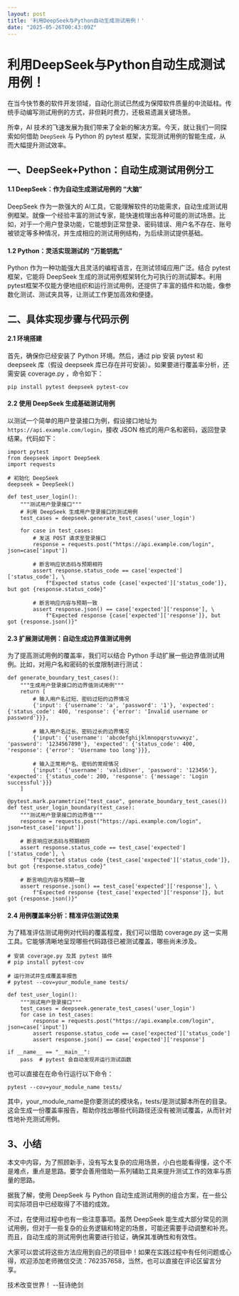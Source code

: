 ```yaml
---
layout: post
title: '利用DeepSeek与Python自动生成测试用例！'
date: "2025-05-26T00:43:09Z"
---
```

利用DeepSeek与Python自动生成测试用例！
==========================

在当今快节奏的软件开发领域，自动化测试已然成为保障软件质量的中流砥柱。传统手动编写测试用例的方式，非但耗时费力，还极易遗漏关键场景。

所幸，AI 技术的飞速发展为我们带来了全新的解决方案。今天，就让我们一同探索如何借助 `DeepSeek` 与 Python 的 pytest 框架，实现测试用例的智能生成，从而大幅提升测试效率。

一、DeepSeek+Python：自动生成测试用例分工
----------------------------

#### 1.1 DeepSeek：作为自动生成测试用例的 “大脑”

DeepSeek 作为一款强大的 AI工具，它能理解软件的功能需求，自动生成测试用例框架。就像一个经验丰富的测试专家，能快速梳理出各种可能的测试场景。比如，对于一个用户登录功能，它能想到正常登录、密码错误、用户名不存在、账号被锁定等多种情况，并生成相应的测试用例结构，为后续测试提供基础。

#### 1.2 Python：灵活实现测试的 “万能钥匙”

Python 作为一种功能强大且灵活的编程语言，在测试领域应用广泛。结合 pytest 框架，它能将 DeepSeek 生成的测试用例框架转化为可执行的测试脚本。利用pytest框架不仅能方便地组织和运行测试用例，还提供了丰富的插件和功能，像参数化测试、测试夹具等，让测试工作更加高效和便捷。

二、具体实现步骤与代码示例
-------------

#### 2.1 环境搭建

首先，确保你已经安装了 Python 环境。然后，通过 pip 安装 pytest 和 deepseek 库（假设 deepseek 库已存在并可安装）。如果要进行覆盖率分析，还需安装 coverage.py ，命令如下：

    pip install pytest deepseek pytest-cov
    

#### 2.2 使用 DeepSeek 生成基础测试用例

以测试一个简单的用户登录接口为例，假设接口地址为`https://api.example.com/login`，接收 JSON 格式的用户名和密码，返回登录结果。代码如下：

    import pytest
    from deepseek import DeepSeek  
    import requests
    
    # 初始化 DeepSeek
    deepseek = DeepSeek()
    
    def test_user_login():
        """测试用户登录接口"""
        # 利用 DeepSeek 生成用户登录接口的测试用例
        test_cases = deepseek.generate_test_cases('user_login')
        
        for case in test_cases:
            # 发送 POST 请求至登录接口
            response = requests.post("https://api.example.com/login", json=case['input'])
            
            # 断言响应状态码与预期相符
            assert response.status_code == case['expected']['status_code'], \
                f"Expected status code {case['expected']['status_code']}, but got {response.status_code}"
            
            # 断言响应内容与预期一致
            assert response.json() == case['expected']['response'], \
                f"Expected response {case['expected']['response']}, but got {response.json()}"
    

#### 2.3 扩展测试用例：自动生成边界值测试用例

为了提高测试用例的覆盖率，我们可以结合 Python 手动扩展一些边界值测试用例。比如，对用户名和密码的长度限制进行测试：

    def generate_boundary_test_cases():
        """生成用户登录接口的边界值测试用例"""
        return [
            # 输入用户名过短、密码过短的边界情况
            {'input': {'username': 'a', 'password': '1'}, 'expected': {'status_code': 400, 'response': {'error': 'Invalid username or password'}}},
            
            # 输入用户名过长、密码过长的边界情况
            {'input': {'username': 'abcdefghijklmnopqrstuvwxyz', 'password': '1234567890'}, 'expected': {'status_code': 400, 'response': {'error': 'Username too long'}}},
            
            # 输入正常用户名、密码的常规情况
            {'input': {'username': 'validUser', 'password': '123456'}, 'expected': {'status_code': 200, 'response': {'message': 'Login successful'}}}
        ]
    
    @pytest.mark.parametrize("test_case", generate_boundary_test_cases())
    def test_user_login_boundary(test_case):
        """测试用户登录接口的边界值"""
        response = requests.post("https://api.example.com/login", json=test_case['input'])
        
        # 断言响应状态码与预期相符
        assert response.status_code == test_case['expected']['status_code'], \
            f"Expected status code {test_case['expected']['status_code']}, but got {response.status_code}"
        
        # 断言响应内容与预期一致
        assert response.json() == test_case['expected']['response'], \
            f"Expected response {test_case['expected']['response']}, but got {response.json()}"
    

#### 2.4 用例覆盖率分析：精准评估测试效果

为了精准评估测试用例对代码的覆盖程度，我们可以借助 coverage.py 这一实用工具。它能够清晰地呈现哪些代码路径已被测试覆盖，哪些尚未涉及。

    # 安装 coverage.py 及其 pytest 插件
    # pip install pytest-cov
    
    # 运行测试并生成覆盖率报告
    # pytest --cov=your_module_name tests/
    
    def test_user_login():
        """测试用户登录接口"""
        test_cases = deepseek.generate_test_cases('user_login')
        for case in test_cases:
            response = requests.post("https://api.example.com/login", json=case['input'])
            assert response.status_code == case['expected']['status_code']
            assert response.json() == case['expected']['response']
    
    if __name__ == "__main__":
        pass  # pytest 会自动发现并运行测试函数
    

也可以直接在在命令行运行以下命令：

    pytest --cov=your_module_name tests/
    

其中，your\_module\_name是你要测试的模块名，tests/是测试脚本所在的目录。这会生成一份覆盖率报告，帮助你找出哪些代码路径还没有被测试覆盖，从而针对性地补充测试用例。

3、小结
----

本文中内容，为了照顾新手，没有写太复杂的应用场景，小白也能看得懂，这个不是难点，重点是思路。要学会善用借助一系列辅助工具来提升测试工作的效率与质量的思路。

据我了解，使用 DeepSeek 与 Python 自动生成测试用例的组合方案，在一些公司实际项目中已经取得了不错的成效。

不过，在使用过程中也有一些注意事项。虽然 DeepSeek 能生成大部分常见的测试用例，但对于一些复杂的业务逻辑和特定的场景，可能还需要手动调整和补充。而且，自动生成的测试用例也需要进行验证，确保其准确性和有效性。

大家可以尝试将这些方法应用到自己的项目中！如果在实践过程中有任何问题或心得，欢迎添加老师微信交流：762357658，当然，也可以直接在评论区留言分享。

技术改变世界！ --狂诗绝剑